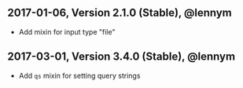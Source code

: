 ## 2017-01-06, Version 2.1.0 (Stable), @lennym
* Add mixin for input type "file"

## 2017-03-01, Version 3.4.0 (Stable), @lennym
* Add `qs` mixin for setting query strings
